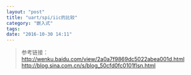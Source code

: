 ```yaml
---
layout: "post"
title: "uart/spi/iic的比较"
category: "嵌入式"
tags: 
date: "2016-10-30 14:11"
---
```




<!-- more -->




> 参考链接：
> http://wenku.baidu.com/view/2a0a7f9869dc5022abea001d.html
> http://blog.sina.com.cn/s/blog_50cfd0fc0101flsn.html
